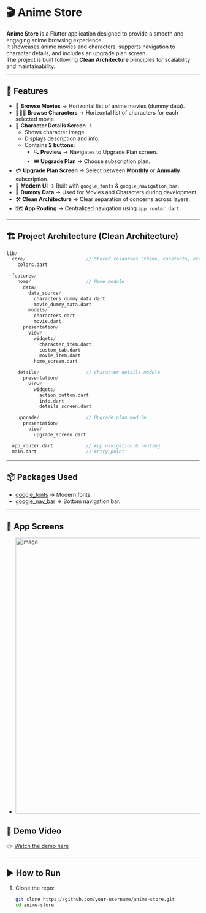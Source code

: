 # 🎬 Anime Store  

**Anime Store** is a Flutter application designed to provide a smooth and engaging anime browsing experience.  
It showcases anime movies and characters, supports navigation to character details, and includes an upgrade plan screen.  
The project is built following **Clean Architecture** principles for scalability and maintainability.  

---

## 🚀 Features  

- 🎥 **Browse Movies** → Horizontal list of anime movies (dummy data).  
- 🧑‍🤝‍🧑 **Browse Characters** → Horizontal list of characters for each selected movie.  
- 📄 **Character Details Screen** →  
  - Shows character image.  
  - Displays description and info.  
  - Contains **2 buttons**:  
    - 🔍 **Preview** → Navigates to Upgrade Plan screen.  
    - 🎟️ **Upgrade Plan** → Choose subscription plan.  
- 💳 **Upgrade Plan Screen** → Select between **Monthly** or **Annually** subscription.  
- 🎨 **Modern UI** → Built with `google_fonts` & `google_navigation_bar`.  
- 🧪 **Dummy Data** → Used for Movies and Characters during development.  
- 🛠 **Clean Architecture** → Clear separation of concerns across layers.  
- 🗺 **App Routing** → Centralized navigation using `app_router.dart`.  

---

## 🏗 Project Architecture (Clean Architecture)  

```dart
lib/
  core/                      // Shared resources (theme, constants, etc.)
    colors.dart

  features/
    home/                    // Home module
      data/
        data_source/
          characters_dummy_data.dart
          movie_dummy_data.dart
        models/
          characters.dart
          movie.dart
      presentation/
        view/
          widgets/
            character_item.dart
            custom_tab.dart
            movie_item.dart
          home_screen.dart

    details/                 // Character details module
      presentation/
        view/
          widgets/
            action_button.dart
            info.dart
            details_screen.dart

    upgrade/                 // Upgrade plan module
      presentation/
        view/
          upgrade_screen.dart

  app_router.dart            // App navigation & routing
  main.dart                  // Entry point

  ```

  
---

## 📦 Packages Used  

- [google_fonts](https://pub.dev/packages/google_fonts) → Modern fonts.  
- [google_nav_bar](https://pub.dev/packages/google_nav_bar) → Bottom navigation bar.  

---

## 📱 App Screens

-   <img width="1152" height="720" alt="image" src="https://github.com/user-attachments/assets/c80702a2-ad84-4a62-9f99-770d84a73af5" />

  
## 📱 Demo Video    
👉 [Watch the demo here](https://github.com/user-attachments/assets/c22459b9-b258-46f3-8412-5a09bf3e4bf6)

---

## ▶️ How to Run  

1. Clone the repo:  
   ```bash
   git clone https://github.com/your-username/anime-store.git
   cd anime-store

